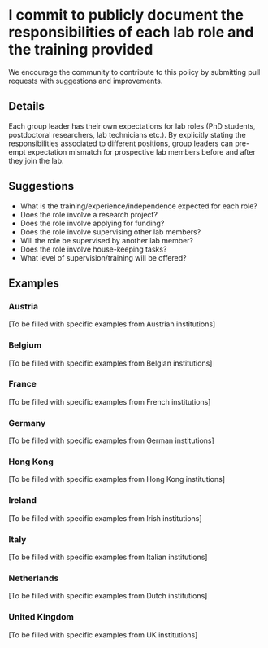 # I commit to publicly document the responsibilities of each lab role and the training provided

We encourage the community to contribute to this policy by submitting pull requests with suggestions and improvements.

## Details
Each group leader has their own expectations for lab roles (PhD students, postdoctoral researchers, lab technicians etc.). By explicitly stating the responsibilities associated to different positions, group leaders can pre-empt expectation mismatch for prospective lab members before and after they join the lab.

## Suggestions
- What is the training/experience/independence expected for each role?
- Does the role involve a research project?
- Does the role involve applying for funding?
- Does the role involve supervising other lab members?
- Will the role be supervised by another lab member?
- Does the role involve house-keeping tasks?
- What level of supervision/training will be offered?

## Examples

### Austria
[To be filled with specific examples from Austrian institutions]

### Belgium
[To be filled with specific examples from Belgian institutions]

### France
[To be filled with specific examples from French institutions]

### Germany
[To be filled with specific examples from German institutions]

### Hong Kong
[To be filled with specific examples from Hong Kong institutions]

### Ireland
[To be filled with specific examples from Irish institutions]

### Italy
[To be filled with specific examples from Italian institutions]

### Netherlands
[To be filled with specific examples from Dutch institutions]

### United Kingdom
[To be filled with specific examples from UK institutions]
